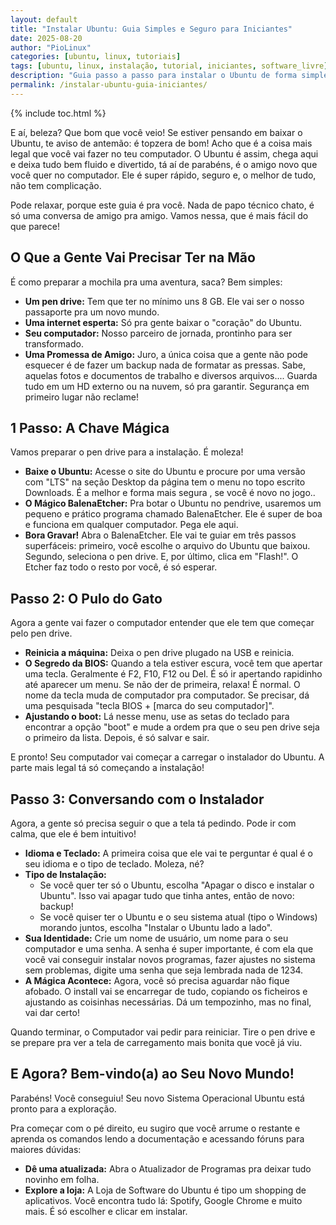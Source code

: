 ```yaml
---
layout: default
title: "Instalar Ubuntu: Guia Simples e Seguro para Iniciantes"
date: 2025-08-20
author: "PioLinux"
categories: [ubuntu, linux, tutoriais]
tags: [ubuntu, linux, instalação, tutorial, iniciantes, software_livre]
description: "Guia passo a passo para instalar o Ubuntu de forma simples e segura. Ideal para quem está migrando do Windows ou usando Linux pela primeira vez."
permalink: /instalar-ubuntu-guia-iniciantes/
---
```


{% include toc.html %}





  <section class="post-content">


<p>E aí, beleza? Que bom que você veio! Se estiver pensando em baixar o Ubuntu, te aviso de antemão: é topzera de bom! Acho que é a coisa mais legal que você vai fazer no teu computador. O Ubuntu é assim, chega aqui e deixa tudo bem fluido e divertido, tá aí de parabéns, é o amigo novo que você quer no computador. Ele é super rápido, seguro e, o melhor de tudo, não tem complicação.</p>

<p>Pode relaxar, porque este guia é pra você. Nada de papo técnico chato, é só uma conversa de amigo pra amigo. Vamos nessa, que é mais fácil do que parece!</p>

<h2>O Que a Gente Vai Precisar Ter na Mão</h2>
<p>É como preparar a mochila pra uma aventura, saca? Bem simples:</p>
<ul>
  <li><strong>Um pen drive:</strong> Tem que ter no mínimo uns 8 GB. Ele vai ser o nosso passaporte pra um novo mundo.</li>
  <li><strong>Uma internet esperta:</strong> Só pra gente baixar o "coração" do Ubuntu.</li>
  <li><strong>Seu computador:</strong> Nosso parceiro de jornada, prontinho para ser transformado.</li>
  <li><strong>Uma Promessa de Amigo:</strong> Juro, a única coisa que a gente não pode esquecer é de fazer um backup nada de formatar as pressas. Sabe, aquelas fotos e documentos de trabalho e diversos arquivos.... Guarda tudo em um HD externo ou na nuvem, só pra garantir. Segurança em primeiro lugar não reclame!</li>
</ul>

<h2>1 Passo: A Chave Mágica</h2>
<p>Vamos preparar o pen drive para a instalação. É moleza!</p>
<ul>
  <li><strong>Baixe o Ubuntu:</strong> Acesse o site do Ubuntu e 
  procure por uma versão com "LTS" na seção Desktop da página tem o 
  menu no topo escrito Downloads.  É a melhor e forma mais segura , se você é novo no jogo..</li>
  <li><strong>O Mágico BalenaEtcher:</strong> Pra botar o Ubuntu no pendrive, usaremos um pequeno e prático programa chamado BalenaEtcher. Ele é super de boa e funciona em qualquer computador. Pega ele aqui.</li>
  <li><strong>Bora Gravar!</strong> Abra o BalenaEtcher. Ele vai te guiar em três passos superfáceis: primeiro, você escolhe o arquivo do Ubuntu que baixou. Segundo, seleciona o pen drive. E, por último, clica em "Flash!". O Etcher faz todo o resto por você, é só esperar.</li>
</ul>

<h2>Passo 2: O Pulo do Gato</h2>
<p>Agora a gente vai fazer o computador entender que ele tem que começar pelo pen drive.</p>
<ul>
  <li><strong>Reinicia a máquina:</strong> Deixa o pen drive plugado na USB e reinicia.</li>
  <li><strong>O Segredo da BIOS:</strong> Quando a tela estiver escura, você tem que apertar uma tecla. Geralmente é F2, F10, F12 ou Del. É só ir apertando rapidinho até aparecer um menu. Se não der de primeira, relaxa! É normal. O nome da tecla muda de computador pra computador. Se precisar, dá uma pesquisada "tecla BIOS + [marca do seu computador]".</li>
  <li><strong>Ajustando o boot:</strong> Lá nesse menu, use as setas do teclado para encontrar a opção "boot" e mude a ordem pra que o seu pen drive seja o primeiro da lista. Depois, é só salvar e sair.</li>
</ul>
<p>E pronto! Seu computador vai começar a carregar o instalador do Ubuntu. A parte mais legal tá só começando a instalação!</p>

<h2>Passo 3: Conversando com o Instalador</h2>
<p>Agora, a gente só precisa seguir o que a tela tá pedindo. Pode ir com calma, que ele é bem intuitivo!</p>
<ul>
  <li><strong>Idioma e Teclado:</strong> A primeira coisa que ele vai te perguntar é qual é o seu idioma e o tipo de teclado. Moleza, né?</li>
  <li><strong>Tipo de Instalação:</strong>
    <ul>
      <li>Se você quer ter só o Ubuntu, escolha "Apagar o disco e instalar o Ubuntu". Isso vai apagar tudo que tinha antes, então de novo: backup!</li>
      <li>Se você quiser ter o Ubuntu e o seu sistema atual (tipo o Windows) morando juntos, escolha "Instalar o Ubuntu lado a lado".</li>
    </ul>
  </li>
  <li><strong>Sua Identidade:</strong> Crie um nome de usuário, um nome para o seu computador e uma senha. A senha é super importante, é com ela que você vai conseguir instalar novos programas, fazer ajustes no sistema sem problemas, digite uma senha que seja lembrada nada de 1234.</li>
  <li><strong>A Mágica Acontece:</strong> Agora, você só precisa aguardar não fique afobado. O install vai se encarregar de tudo, copiando os ficheiros e ajustando as coisinhas necessárias. Dá um tempozinho, mas no final, vai dar certo!</li>
</ul>
<p>Quando terminar, o Computador vai pedir para reiniciar. Tire o pen drive e se prepare pra ver a tela de carregamento mais bonita que você já viu.</p>

<h2>E Agora? Bem-vindo(a) ao Seu Novo Mundo!</h2>
<p>Parabéns! Você conseguiu! Seu novo Sistema Operacional Ubuntu está pronto para a exploração.</p>
<p>Pra começar com o pé direito, eu sugiro que você arrume o restante e aprenda os comandos lendo a documentação e acessando fóruns para maiores dúvidas:</p>
<ul>
  <li><strong>Dê uma atualizada:</strong> Abra o Atualizador de Programas pra deixar tudo novinho em folha.</li>
  <li><strong>Explore a loja:</strong> A Loja de Software do Ubuntu é tipo um shopping de aplicativos. Você encontra tudo lá: Spotify, Google Chrome e muito mais. É só escolher e clicar em instalar.</li>
</ul>

